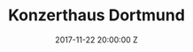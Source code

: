 ---
title: Konzerthaus Dortmund
date: 2017-11-22 20:00:00 Z
venue: Konzerthaus Dortmund
location: Dortmund
tickets: https://www.konzerthaus-dortmund.de/de/programm/22-11-2017-benjamin-clementine-221607/#seatingplan
country: Germany
---